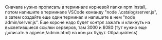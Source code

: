 Сначала нужно прописать в терминале корневой папки npm install, потом напишите в терминале VSCode команду "node .\catalog\server.js", а затем создайте еще один терминал и напишите в нем "node admin/server.js". Еще короче надо будет контрл зажать и кликнуть на высветившиеся ссылки серверов, там 3000 и 8080 (тут нужно еще дописать в адресе /admin.html) на концах будут. Обращайтесь)
